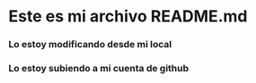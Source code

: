 # Este es mi archivo README.md

### Lo estoy modificando desde mi local

### Lo estoy subiendo a mi cuenta de github
